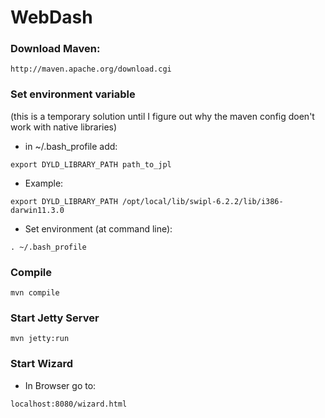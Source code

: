 WebDash
=======

### Download Maven:
```
http://maven.apache.org/download.cgi
```
### Set environment variable 
(this is a temporary solution until I figure out why the maven config doen't work with native libraries)

* in ~/.bash_profile add:

```
export DYLD_LIBRARY_PATH path_to_jpl
```
* Example:

```
export DYLD_LIBRARY_PATH /opt/local/lib/swipl-6.2.2/lib/i386-darwin11.3.0
```

* Set environment (at command line):

```
. ~/.bash_profile
```

### Compile
```
mvn compile
```

### Start Jetty Server
```
mvn jetty:run
```

### Start Wizard

* In Browser go to:
```
localhost:8080/wizard.html
```
